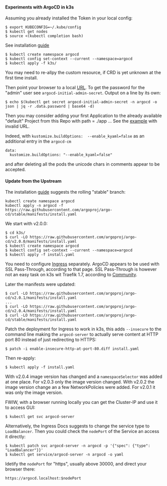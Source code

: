 #### Experiments with ArgoCD in k3s

Assuming you already installed the Token in your local config:

    $ export KUBECONFIG=~/.kube/config
    $ kubectl get nodes
    $ source <(kubectl completion bash)

See installation
[guide](https://argoproj.github.io/argo-cd/getting_started)

    $ kubectl create namespace argocd
    $ kubectl config set-context --current --namespace=argocd
    $ kubectl apply -f k3s/

You may need to re-allpy the custom resource, if CRD is yet unknown at
the first time install.

Then point  your browser  to a  local [URL](https://argocd.localhost).
To    get     the    password    for    the     "admin"    user    see
``argocd-initial-admin-secret``. Output on a line by its own:

    $ echo $(kubectl get secret argocd-initial-admin-secret -n argocd -o json | jq -r .data.password | base64 -d)

Then you  may consider  adding your first  Application to  the already
available "default" Project  from this Repo with path =  ./app ... See
the [example](./k3s/hello-argocd.yaml) with invalid URL.

Indeed,  with ``kustomize.buildOptions:  --enable_kyaml=false`` as  an
additional entry in the ``argocd-cm``

    data:
      kustomize.buildOptions: "--enable_kyaml=false"

and after deleting  all the pods the unicode chars  in comments appear
to be accepted.

#### Update from the Upstream

The installation
[guide](https://argoproj.github.io/argo-cd/getting_started/) suggests
the rolling "stable" branch:

    kubectl create namespace argocd
	kubectl apply -n argocd -f https://raw.githubusercontent.com/argoproj/argo-cd/stable/manifests/install.yaml

We start with v2.0.0:

    $ cd k3s/
    $ curl -LO https://raw.githubusercontent.com/argoproj/argo-cd/v2.0.0/manifests/install.yaml
    $ kubectl create namespace argocd
    $ kubectl config set-context --current --namespace=argocd
    $ kubectl apply -f install.yaml

You need to configure
[Ingress](https://argoproj.github.io/argo-cd/operator-manual/ingress/)
separately.  ArgoCD appears to be used with SSL Pass-Through,
according to that page.  SSL Pass-Through is however not an easy task
on k3s wit Traefik 1.7, according to
[Community](https://community.traefik.io/t/tls-passthrough-with-sni-and-k3s/1437).

Later the manifests were updated:

    $ curl -LO https://raw.githubusercontent.com/argoproj/argo-cd/v2.0.1/manifests/install.yaml
    ...
    $ curl -LO https://raw.githubusercontent.com/argoproj/argo-cd/v2.0.4/manifests/install.yaml
    $ curl -LO https://raw.githubusercontent.com/argoproj/argo-cd/stable/manifests/install.yaml

Patch  the  deployment   for  Ingress  to  work  in   k3s,  this  adds
``--insecure``  to the  command line  making the  ``argocd-server`` to
actually serve content at HTTP port  80 instead of just redirecting to
HTTPS:

    $ patch -i enable-insecure-http-at-port-80.diff install.yaml

Then re-apply:

    $ kubectl apply -f install.yaml

With v2.0.4 image version has  changed and a ``namespaceSelector`` was
added at one  place. For v2.0.3 only the image  version changed.  With
v2.0.2 the image  version change an a few  NetworkPolicies were added.
For v2.0.1 it was only the image version.

FWIW, with  a browser running locally  you can get the  Cluster-IP and
use it to access GUI:

    $ kubectl get svc argocd-server

Alternatively, the Ingress Docs suggests to change the service type to
``LoadBalancer``.   Then  you  could  check the  ``nodePort``  of  the
Service an access it directly:

    $ kubectl patch svc argocd-server -n argocd -p '{"spec": {"type": "LoadBalancer"}}'
    $ kubectl get service/argocd-server -n argocd -o yaml

Idetify the ``nodePort`` for "https", usually above 30000, and direct
your browser there:

    https://argocd.localhost:$nodePort
